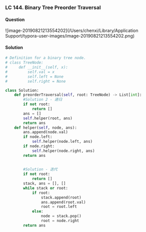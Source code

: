 ### LC 144. Binary Tree Preorder Traversal

#### Question

![image-20190821213554202](/Users/chenxi/Library/Application Support/typora-user-images/image-20190821213554202.png)



#### Solution

```python
# Definition for a binary tree node.
# class TreeNode:
#     def __init__(self, x):
#         self.val = x
#         self.left = None
#         self.right = None

class Solution:
    def preorderTraversal(self, root: TreeNode) -> List[int]:
        #Solution 2 - 递归
        if not root:
            return []
        ans = []
        self.helper(root, ans)
        return ans
    def helper(self, node, ans):
        ans.append(node.val)
        if node.left:
            self.helper(node.left, ans)
        if node.right:
            self.helper(node.right, ans)
        return ans
        
        
        #Solution - 迭代
        if not root:
            return []
        stack, ans = [], []
        while stack or root:
            if root:
                stack.append(root)
                ans.append(root.val)
                root = root.left
            else:
                node = stack.pop()
                root = node.right
        return ans
```

 